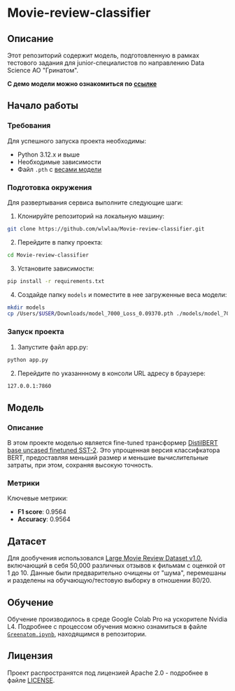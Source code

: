 # Movie-review-classifier

## Описание
Этот репозиторий содержит модель, подготовленную в рамках тестового задания для junior-специалистов
по направлению Data Science АО "Гринатом". 

**С демо модели можно ознакомиться по [ссылке](https://huggingface.co/spaces/wlwla/Movie-review-classifier)**

## Начало работы
### Требования
Для успешного запуска проекта необходимы:
- Python 3.12.x и выше
- Необходимые зависимости
- Файл `.pth` с [весами модели](https://drive.google.com/file/d/1-y-78IHiP5Pg5LoAs4ZCV7EnaWpH8k6J/view?usp=sharing)

### Подготовка окружения

Для развертывания сервиса выполните следующие шаги:

1. Клонируйте репозиторий на локальную машину:
```bash
git clone https://github.com/wlwlaa/Movie-review-classifier.git
```

2. Перейдите в папку проекта:
```bash
cd Movie-review-classifier
```

3. Установите зависимости:
```bash
pip install -r requirements.txt
```

4. Создайде папку `models` и поместите в нее загруженные веса модели:
```bash
mkdir models
cp /Users/$USER/Downloads/model_7000_Loss_0.09370.pth ./models/model_7000_Loss_0.09370.pth
```

### Запуск проекта

1.  Запустите файл app.py:
```bash
python app.py
```
2. Перейдите по указаннному в консоли URL адресу в браузере:
```bash
127.0.0.1:7860
```

## Модель
### Описание
В этом проекте моделью является fine-tuned трансформер [DistilBERT base uncased finetuned SST-2](https://huggingface.co/distilbert/distilbert-base-uncased-finetuned-sst-2-english). Это упрощенная версия классифкатора BERT, предоставляя меньший размер и меньшие вычислительные затраты, при этом, сохраняя высокую точность.

### Метрики
Ключевые метрики:
- **F1 score**: 0.9564
- **Accuracy**: 0.9564


## Датасет
Для дообучения использовался [Large Movie Review Dataset v1.0](https://ai.stanford.edu/~amaas/data/sentiment/), включающий в себя 50,000 различных отзывов к фильмам с оценкой от 1 до 10. Данные были предварительно очищены от "шума", перемешаны и разделены на обучающую/тестовую выборку в отношении 80/20.

## Обучение
Обучение производилось в среде Google Colab Pro на ускорителе Nvidia L4.
Подробнее с процессом обучения можно ознамиться в файле [`Greenatom.ipynb`](https://github.com/wlwlaa/Movie-review-classifier/blob/main/Greenatom.ipynb), находящимся в репозитории.

## Лицензия
Проект распространятся под лицензией Apache 2.0 - подробнее в файле [LICENSE](https://github.com/wlwlaa/Movie-review-classifier/blob/main/LICENSE).